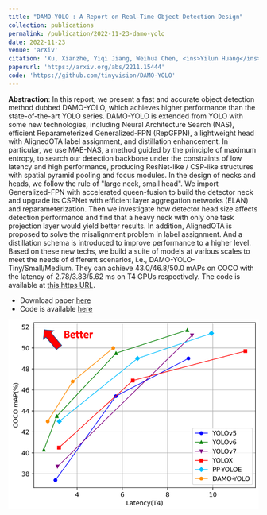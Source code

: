 ```yaml
---
title: "DAMO-YOLO : A Report on Real-Time Object Detection Design"
collection: publications
permalink: /publication/2022-11-23-damo-yolo
date: 2022-11-23
venue: 'arXiv'
citation: 'Xu, Xianzhe, Yiqi Jiang, Weihua Chen, <ins>Yilun Huang</ins>, Yuan Zhang, and Xiuyu Sun. "DAMO-YOLO: A Report on Real-Time Object Detection Design." arXiv preprint arXiv:2211.15444 (2022).'
paperurl: 'https://arxiv.org/abs/2211.15444'
code: 'https://github.com/tinyvision/DAMO-YOLO'
---
```


<strong>Abstraction</strong>: In this report, we present a fast and accurate object detection method dubbed DAMO-YOLO, which achieves higher performance than the state-of-the-art YOLO series. DAMO-YOLO is extended from YOLO with some new technologies, including Neural Architecture Search (NAS), efficient Reparameterized Generalized-FPN (RepGFPN), a lightweight head with AlignedOTA label assignment, and distillation enhancement. In particular, we use MAE-NAS, a method guided by the principle of maximum entropy, to search our detection backbone under the constraints of low latency and high performance, producing ResNet-like / CSP-like structures with spatial pyramid pooling and focus modules. In the design of necks and heads, we follow the rule of "large neck, small head". We import Generalized-FPN with accelerated queen-fusion to build the detector neck and upgrade its CSPNet with efficient layer aggregation networks (ELAN) and reparameterization. Then we investigate how detector head size affects detection performance and find that a heavy neck with only one task projection layer would yield better results. In addition, AlignedOTA is proposed to solve the misalignment problem in label assignment. And a distillation schema is introduced to improve performance to a higher level. Based on these new techs, we build a suite of models at various scales to meet the needs of different scenarios, i.e., DAMO-YOLO-Tiny/Small/Medium. They can achieve 43.0/46.8/50.0 mAPs on COCO with the latency of 2.78/3.83/5.62 ms on T4 GPUs respectively. The code is available at [this https URL](https://github.com/tinyvision/DAMO-YOLO).

- Download paper [here](https://arxiv.org/abs/2211.15444)
- Code is available [here](https://github.com/tinyvision/DAMO-YOLO)

![mAP-Latency curve of DAMO-YOLO](../images/damo-yolo-curve.png)